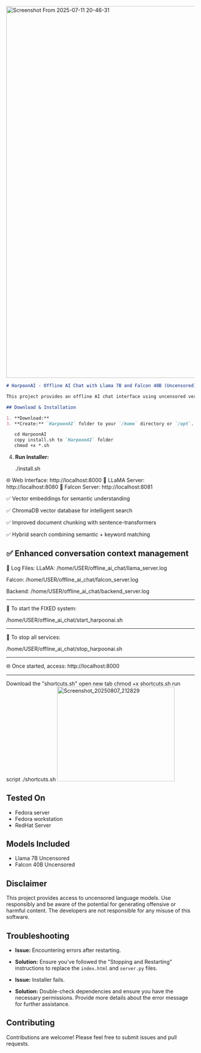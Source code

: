 <img width="1351" height="994" alt="Screenshot From 2025-07-11 20-46-31" src="https://github.com/user-attachments/assets/3e9ce229-c515-43f1-965c-f8c6c37ef379" />


```markdown
# HarpoonAI - Offline AI Chat with Llama 7B and Falcon 40B (Uncensored) w/GPU support

This project provides an offline AI chat interface using uncensored versions of Llama 7B and Falcon 40B.

## Download & Installation

1. **Download:** 
3. **Create:** `HarpoonAI` folder to your `/home` directory or `/opt`.

   cd HarpoonAI
   copy install.sh to `HarpoonAI` folder
   chmod +x *.sh
   ```
4. **Run Installer:**

   ./install.sh

🌐 Web Interface: http://localhost:8000
🤖 LLaMA Server: http://localhost:8080
🦅 Falcon Server: http://localhost:8081

✅ Vector embeddings for semantic understanding

✅ ChromaDB vector database for intelligent search

✅ Improved document chunking with sentence-transformers

✅ Hybrid search combining semantic + keyword matching

✅ Enhanced conversation context management 
----------------------------------------------------------------
📁 Log Files:
   LLaMA:   /home/USER/offline_ai_chat/llama_server.log
   
   Falcon:  /home/USER/offline_ai_chat/falcon_server.log
   
   Backend: /home/USER/offline_ai_chat/backend_server.log

----------------------------------------------------------------

🎉 To start the FIXED system:

   /home/USER/offline_ai_chat/start_harpoonai.sh

---------------------------------------------------------------- 

🛑 To stop all services:

   /home/USER/offline_ai_chat/stop_harpoonai.sh

----------------------------------------------------------------

🌐 Once started, access: http://localhost:8000

----------------------------------------------------------------
Download the "shortcuts.sh" open new tab chmod +x shortcuts.sh
run script
./shortcuts.sh
<img width="314" height="253" alt="Screenshot_20250807_212829" src="https://github.com/user-attachments/assets/c30bbb8e-1491-4b9a-9934-125bee40e201" />



## Tested On
* Fedora server
* Fedora workstation
* RedHat Server

## Models Included

* Llama 7B Uncensored
* Falcon 40B Uncensored


## Disclaimer

This project provides access to uncensored language models.  Use responsibly and be aware of the potential for generating offensive or harmful content.  The developers are not responsible for any misuse of this software.


## Troubleshooting

* **Issue:**  Encountering errors after restarting.
* **Solution:**  Ensure you've followed the "Stopping and Restarting" instructions to replace the `index.html` and `server.py` files.

* **Issue:** Installer fails.
* **Solution:** Double-check dependencies and ensure you have the necessary permissions. Provide more details about the error message for further assistance.


## Contributing

Contributions are welcome! Please feel free to submit issues and pull requests.

